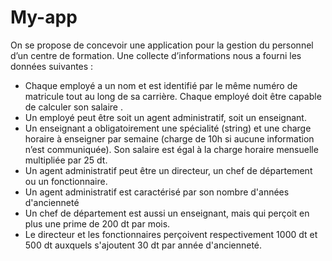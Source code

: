 # My-app
On se propose de concevoir une application pour la gestion du personnel d’un centre de 
formation. Une collecte d’informations nous a fourni les données suivantes : 
- Chaque employé a un nom et est identifié par le même numéro de matricule tout au long de sa carrière. Chaque employé doit être capable de calculer son salaire . 
- Un employé peut être soit un agent administratif, soit un enseignant.
- Un enseignant a obligatoirement une spécialité (string) et une charge horaire à enseigner par semaine (charge de 10h si aucune information n’est communiquée). Son salaire est égal à la charge horaire mensuelle multipliée par 25 dt.
- Un agent administratif peut être un directeur, un chef de département ou un fonctionnaire.
- Un agent administratif est caractérisé par son nombre d'années d'ancienneté
- Un chef de département est aussi un enseignant, mais qui perçoit en plus une prime de 200 dt par mois.
- Le directeur et les fonctionnaires perçoivent respectivement 1000 dt et 500 dt auxquels s'ajoutent 30 dt par année d'ancienneté.
